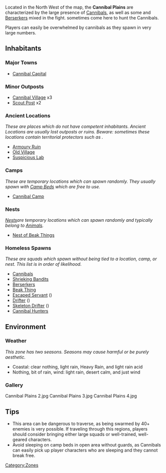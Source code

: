 Located in the North West of the map, the **Cannibal Plains** are
characterized by the large presence of
[Cannibals](01%20-%20Projects%20&%20Wikis/Kenshi/Kenshi%20Wiki/Kenshi%20Wiki%20Template/Cannibals.md "wikilink"), as well as some [](Shrieking_Bandits.md) and
[Berserkers](01%20-%20Projects%20&%20Wikis/Kenshi/Kenshi%20Wiki/Kenshi%20Wiki%20Template/Berserkers.md "wikilink") mixed in the fight. [](Cannibal_Hunters.md) sometimes come here to hunt the
Cannibals.

Players can easily be overwhelmed by cannibals as they spawn in very
large numbers.

## Inhabitants

### Major Towns

- [Cannibal Capital](Cannibal_Capital.md "wikilink")

### Minor Outposts

- [Cannibal Village](Cannibal_Village.md "wikilink") x3
- [Scout Post](Scout_Post.md "wikilink") x2

### Ancient Locations

*These are places which do not have competent inhabitants. Ancient
Locations are usually lost outposts or ruins. Beware: sometimes these
locations contain territorial protectors such as [](Security_Spider.md).*

- [Armoury Ruin](Armoury_Ruin.md "wikilink")
- [Old Village](Old_Village_(Deadcat).md "wikilink")
- [Suspicious Lab](Suspicious_Lab.md "wikilink")

### Camps

*These are temporary locations which can spawn randomly. They usually
spawn with [Camp Beds](Camp_Bed.md "wikilink") which are free to use.*

- [Cannibal Camp](Cannibal_Camp.md "wikilink")

### Nests

[*Nests*](Nest.md "wikilink")*are temporary locations which can spawn
randomly and typically belong to [Animals](Fauna.md "wikilink").*

- [Nest of Beak Things](Nest_of_Beak_Things.md "wikilink")

### Homeless Spawns

*These are squads which spawn without being tied to a location, camp, or
nest. This list is in order of likelihood.*

- [Cannibals](01%20-%20Projects%20&%20Wikis/Kenshi/Kenshi%20Wiki/Kenshi%20Wiki%20Template/Cannibals.md "wikilink")
- [Shrieking Bandits](Shrieking_Bandits.md "wikilink")
- [Berserkers](01%20-%20Projects%20&%20Wikis/Kenshi/Kenshi%20Wiki/Kenshi%20Wiki%20Template/Berserkers.md "wikilink")
- [Beak Thing](Beak_Thing.md "wikilink")
- [Escaped Servant](Escaped_Servant.md "wikilink") ([](02%20-%20Projects%20&%20Wikis/Kenshi/Kenshi%20Wiki/Kenshi%20Wiki%20Template/Holy_Nation_Outlaws.md))
- [Drifter](Drifter.md "wikilink") ([](01%20-%20Projects%20&%20Wikis/Kenshi/Kenshi%20Wiki/Kenshi%20Wiki%20Template/Tech_Hunters.md))
- [Skeleton Drifter](Skeleton_Drifter.md "wikilink") ([](01%20-%20Projects%20&%20Wikis/Kenshi/Kenshi%20Wiki/Kenshi%20Wiki%20Template/Tech_Hunters.md))
- [Cannibal Hunters](Cannibal_Hunters.md "wikilink")

## Environment

### Weather

*This zone has two seasons. Seasons may cause harmful [](Weather_Effects.md) or be purely aesthetic.*

- Coastal: clear nothing, light rain, Heavy Rain, and light rain acid
- Nothing, bit of rain, wind: light rain, desert calm, and just wind

### Gallery

Cannibal Plains 2.jpg Cannibal Plains 3.jpg Cannibal Plains 4.jpg

## Tips

- This area can be dangerous to traverse, as being swarmed by 40+
  enemies is very possible. If traveling through this regions, players
  should consider bringing either large squads or well-trained,
  well-geared characters.
- Avoid sleeping on camp beds in open area without guards, as Cannibals
  can easily pick up player characters who are sleeping and they cannot
  break free.

[Category:Zones](Category:Zones "wikilink")